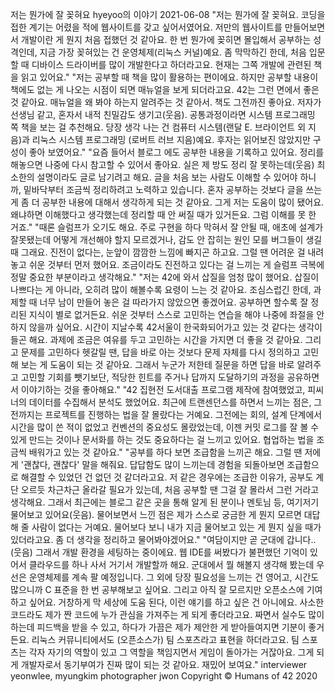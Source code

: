 저는 뭔가에 잘 꽂혀요
hyeyoo의 이야기
2021-06-08
"저는 뭔가에 잘 꽂혀요. 코딩을 접한 계기는 어렸을 적에 웹사이트를 갖고 싶어서였어요. 저만의 웹사이트를 만들어보면서 개발이란 게 뭔지 처음 접했던 것 같아요. 한 번 뭔가에 꽂히면 몰입해서 공부하는 성격인데, 지금 가장 꽂혀있는 건 운영체제(리눅스 커널)예요. 좀 막막하긴 한데, 처음 입문할 때 디바이스 드라이버를 많이 개발한다고 하더라고요. 현재는 그쪽 개발에 관련된 책을 읽고 있어요."
"저는 공부할 때 책을 많이 활용하는 편이에요. 하지만 공부할 내용이 책에도 없는 게 나오는 시점이 되면 매뉴얼을 보게 되더라고요. 42는 그런 면에서 좋은 것 같아요. 매뉴얼을 왜 봐야 하는지 알려주는 것 같아서. 책도 그전까진 좋아요. 저자가 선생님 같고, 혼자서 내적 친밀감도 생기고(웃음). 공통과정이라면 시스템 프로그래밍 쪽 책을 보는 걸 추천해요. 당장 생각 나는 건 컴퓨터 시스템(랜달 E. 브라이언트 외 지음)과 리눅스 시스템 프로그래밍 (로버트 러브 지음)예요. 후자는 읽어보진 않았지만 구성이 좋아 보였어요."
"요즘 들어서 블로그 에도 공부한 내용을 기록하고 있어요. 정리를 해놓으면 나중에 다시 참고할 수 있어서 좋아요. 실은 제 방도 정리 잘 못하는데(웃음) 최소한의 설명이라도 글로 남기려고 해요. 글을 처음 보는 사람도 이해할 수 있어야 하니까, 밑바닥부터 조금씩 정리하려고 노력하고 있습니다. 혼자 공부하는 것보다 글을 쓰는 게 좀 더 공부한 내용에 대해서 생각하게 되는 것 같아요. 그게 저는 도움이 많이 됐어요. 왜냐하면 이해했다고 생각했는데 정리할 때 안 써질 때가 있거든요. 그럼 이해를 못 한 거죠."
"때론 슬럼프가 오기도 해요. 주로 구현을 하다 막혀서 잘 안될 때, 애초에 설계가 잘못됐는데 어떻게 개선해야 할지 모르겠거나, 감도 안 잡히는 원인 모를 버그들이 생길 때 그래요. 진전이 없다는, 눈앞이 깜깜한 느낌에 빠지곤 하고요. 그럴 땐 어려운 걸 내려놓고 쉬운 것부터 먼저 했어요. 조금이라도 진전하고 있다는 걸 느끼는 게 슬럼프 극복에 정말 중요한 부분이라고 생각해요."
"저는 42에 와서 삽질을 엄청 많이 했어요. 삽질이 나쁘다는 게 아니라, 오히려 많이 해볼수록 요령이 느는 것 같아요. 조심스럽긴 한데, 과제할 때 너무 남이 만들어 놓은 걸 따라가지 않았으면 좋겠어요. 공부하면 할수록 잘 정리된 지식이 별로 없거든요. 쉬운 것부터 스스로 고민하는 연습을 해야 나중에 좌절을 안 하지 않을까 싶어요. 시간이 지날수록 42서울이 한국화되어가고 있는 것 같다는 생각이 들곤 해요. 과제에 조금은 여유를 두고 고민하는 시간을 가지면 더 좋을 것 같아요. 그리고 문제를 고민하다 헷갈릴 땐, 답을 바로 아는 것보다 문제 자체를 다시 정의하고 고민해 보는 게 도움이 되는 것 같아요. 그래서 누군가 저한테 질문을 하면 답을 바로 알려주고 고민할 기회를 뺏기보단, 적당한 힌트를 주거나 답까지 도달하기의 과정을 공유하면서 이야기하는 것을 좋아해요."
"42 집현전 도서대출 프로그램 제작에 참여했었고, 피씨너의 데이터를 수집해서 분석도 했었어요. 최근에 트랜센던스를 하면서 느끼는 점은, 그전까지는 프로젝트를 진행하는 법을 잘 몰랐다는 거예요. 그전에는 회의, 설계 단계에서 시간을 많이 쓴 적이 없었고 컨벤션의 중요성도 몰랐었는데, 이젠 커밋 로그를 잘 볼 수 있게 만드는 것이나 문서화를 하는 것도 중요하다는 걸 느끼고 있어요. 협업하는 법을 조금씩 배워가고 있는 것 같아요."
"공부를 하다 보면 조급함을 느끼곤 해요. 그럴 땐 저에게 '괜찮다, 괜찮다' 말을 해줘요. 답답함도 많이 느끼는데 경험을 되돌아보면 조급함으로 해결할 수 있었던 건 없던 것 같더라고요. 저 같은 경우에는 조급한 이유가, 공부도 계단 오르듯 차근차근 올라갈 필요가 있는데, 처음 공부할 땐 그걸 잘 몰라서 그런 거라고 생각해요. 그래서 최근에는 블로그 같은 곳을 통해 알게 된 분이나 멘토님 등, 여기저기 물어보고 있어요(웃음). 물어보면서 느낀 점은 제가 스스로 궁금한 게 뭔지 모르면 대답해 줄 사람이 없다는 거예요. 물어보다 보니 내가 지금 물어보고 있는 게 뭔지 싶을 때가 있더라고요. 좀 더 생각을 정리하고 물어봐야겠어요."
"여담이지만 곧 군대에 갑니다.. (웃음) 그래서 개발 환경을 세팅하는 중이에요. 웹 IDE를 써봤다가 불편했던 기억이 있어서 클라우드를 하나 사서 거기서 개발할까 해요. 군대에서 뭘 해볼지 생각해 봤는데 우선은 운영체제를 계속 팔 예정입니다. 그 외에 당장 필요성을 느끼는 건 영어고, 시간도 많으니까 C 표준을 한 번 공부해보고 싶어요. 그리고 아직 잘 모르지만 오픈소스에 기여하고 싶어요. 거창하게 막 세상에 도움 된다, 이런 얘기를 하고 싶은 건 아니에요. 사소한 코드라도 제가 짠 코드에 누가 관심을 가져주는 게 되게 좋더라고요. 짜면서 실수도 많이 하는데 피드백을 받을 수 있고, 하다가 가끔은 제가 제안한 게 받아들여지면 기분이 좋거든요. 리눅스 커뮤니티에서도 (오픈소스가) 팀 스포츠라고 표현을 하더라고요. 팀 스포츠는 각자 자기의 역할이 있고 그 역할을 책임지면서 게임이 돌아가는 거잖아요. 그게 되게 개발자로서 동기부여가 진짜 많이 되는 것 같아요. 재밌어 보여요."
interviewer yeonwlee, myungkim
photographer jwon
Copyright © Humans of 42 2020
